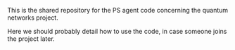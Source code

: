 This is the shared repository for the PS agent code concerning the quantum networks project.

Here we should probably detail how to use the code, in case someone joins the project later.
